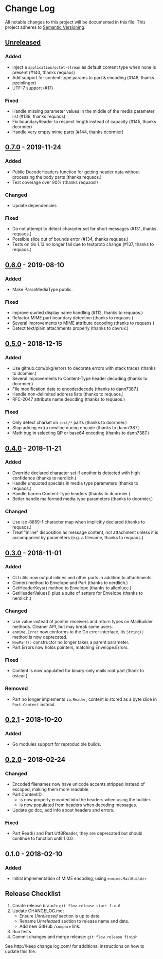 Change Log
==========

All notable changes to this project will be documented in this file.
This project adheres to [Semantic Versioning](http://semver.org/).

## [Unreleased]

### Added
- Inject a `application/octet-stream` as default content type when none is
  present (#140, thanks requaos)
- Add support for content-type params to part & encoding (#148, thanks
  pzeinlinger)
- UTF-7 support (#17)

### Fixed
- Handle missing parameter values in the middle of the media parameter list
  (#139, thanks requaos)
- Fix boundaryReader to respect length instead of capacity (#145, thanks
  dcormier)
- Handle very empty mime parts (#144, thanks dcormier)

## [0.7.0] - 2019-11-24

### Added
- Public DecodeHeaders function for getting header data without processing the
  body parts (thanks requaos.)
- Test coverage over 90% (thanks requaos!)

### Changed
- Update dependencies

### Fixed
- Do not attempt to detect character set for short messages (#131, thanks
  requaos.)
- Possible slice out of bounds error (#134, thanks requaos.)
- Tests on Go 1.13 no longer fail due to textproto change (#137, thanks to
  requaos.)


## [0.6.0] - 2019-08-10

### Added
- Make ParseMediaType public.

### Fixed
- Improve quoted display name handling (#112, thanks to requaos.)
- Refactor MIME part boundary detection (thanks to requaos.)
- Several improvements to MIME attribute decoding (thanks to requaos.)
- Detect text/plain attachments properly (thanks to davrux.)


## [0.5.0] - 2018-12-15

### Added
- Use github.com/pkg/errors to decorate errors with stack traces (thanks to
  dcomier.)
- Several improvements to Content-Type header decoding (thanks to dcormier.)
- File modification date to encode/decode (thanks to dann7387.)
- Handle non-delimited address lists (thanks to requaos.)
- RFC-2047 attribute name deocding (thanks to requaos.)

### Fixed
- Only detect charset on `text/*` parts (thanks to dcormier.)
- Stop adding extra newline during encode (thanks to dann7387.)
- Math bug in selecting QP or base64 encoding (thanks to dann7387.)

## [0.4.0] - 2018-11-21

### Added
- Override declared character set if another is detected with high confidence
  (thanks to nerdlich.)
- Handle unquoted specials in media type parameters (thanks to requaos.)
- Handle barren Content-Type headers (thanks to dcormier.)
- Better handle malformed media type parameters (thanks to dcormier.)

### Changed
- Use iso-8859-1 character map when implicitly declared (thanks to requaos.)
- Treat "inline" disposition as message content, not attachment unless it is
  accompanied by parameters (e.g. a filename, thanks to requaos.)

## [0.3.0] - 2018-11-01

### Added
- CLI utils now output inlines and other parts in addition to attachments.
- Clone() method to Envelope and Part (thanks to nerdlich.)
- GetHeaderKeys() method to Envelope (thanks to allenluce.)
- GetHeaderValues() plus a suite of setters for Envelope (thanks to nerdlich.)

### Changed
- Use value instead of pointer receivers and return types on MailBuilder
  methods.  Cleaner API, but may break some users.
- `enmime.Error` now conforms to the Go error interface, its `String()` method
  is now deprecated.
- `NewPart()` constructor no longer takes a parent parameter.
- Part.Errors now holds pointers, matching Envelope.Errors.

### Fixed
- Content is now populated for binary-only mails root part (thank to ostcar.)

### Removed
- Part no longer implements `io.Reader`, content is stored as a byte slice in
  `Part.Content` instead.


## [0.2.1] - 2018-10-20

### Added
- Go modules support for reproducible builds.


## [0.2.0] - 2018-02-24

### Changed
- Encoded filenames now have unicode accents stripped instead of escaped, making
  them more readable.
- Part.ContentID
  - is now properly encoded into the headers when using the builder.
  - is now populated from headers when decoding messages.
- Update go doc, add info about headers and errors.

### Fixed
- Part.Read() and Part.Utf8Reader, they are deprecated but should continue to
  function until 1.0.0.


## 0.1.0 - 2018-02-10

### Added
- Initial implementation of MIME encoding, using `enmime.MailBuilder`

[Unreleased]: https://github.com/jhillyerd/enmime/compare/master...develop
[0.7.0]:      https://github.com/jhillyerd/enmime/compare/v0.6.0...v0.7.0
[0.6.0]:      https://github.com/jhillyerd/enmime/compare/v0.5.0...v0.6.0
[0.5.0]:      https://github.com/jhillyerd/enmime/compare/v0.4.0...v0.5.0
[0.4.0]:      https://github.com/jhillyerd/enmime/compare/v0.3.0...v0.4.0
[0.3.0]:      https://github.com/jhillyerd/enmime/compare/v0.2.1...v0.3.0
[0.2.1]:      https://github.com/jhillyerd/enmime/compare/v0.2.0...v0.2.1
[0.2.0]:      https://github.com/jhillyerd/enmime/compare/v0.1.0...v0.2.0


## Release Checklist

1.  Create release branch: `git flow release start 1.x.0`
2.  Update CHANGELOG.md:
    - Ensure *Unreleased* section is up to date.
    - Rename *Unreleased* section to release name and date.
    - Add new GitHub `/compare` link.
3.  Run tests
4.  Commit changes and merge release: `git flow release finish`

See http://keep change log.com/ for additional instructions on how to update this
file.
